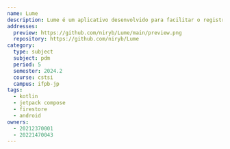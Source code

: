 ```yaml
---
name: Lume
description: Lume é um aplicativo desenvolvido para facilitar o registro e acompanhamento de consumos culturais, como filmes, séries, livros e músicas.
addresses:
  preview: https://github.com/niryb/Lume/main/preview.png
  repository: https://github.com/niryb/Lume
category:
  type: subject
  subject: pdm
  period: 5
  semester: 2024.2
  course: cstsi
  campus: ifpb-jp
tags:
  - kotlin
  - jetpack compose
  - firestore
  - android
owners:
  - 20212370001
  - 20221470043
---
```

